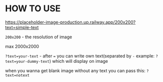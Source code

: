 # HOW TO USE

https://placeholder-image-production.up.railway.app/200x200?text=simple-text

`200x200` - the resolution of image

max 2000x2000

`?text=your-text` - after `=` you can write own text(separated by `-` example: `?text=your-dummy-text`) which will display on image

when you wanna get blank image without any text you can pass this: `?text=notext`


